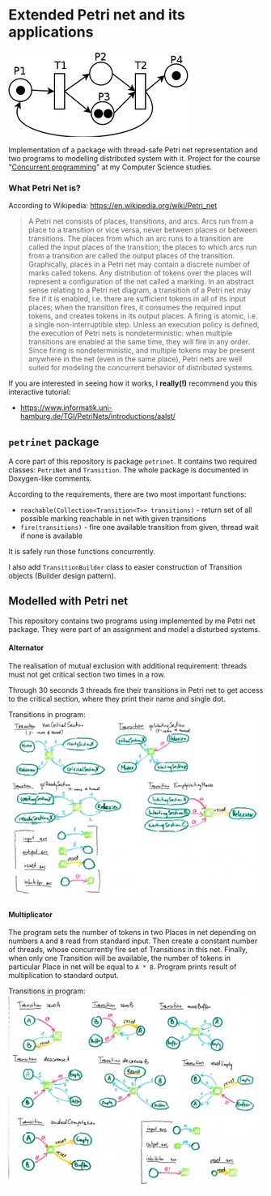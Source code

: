 # Extended Petri net and its applications 

 ![Example of Petri Net (Source: Wikipedia)](./petrinet_wikipedia.png)

Implementation of a package with thread-safe Petri net representation and two programs to modelling distributed system with it.
Project for the course "[Concurrent programming](https://usosweb.mimuw.edu.pl/kontroler.php?_action=katalog2%2Fprzedmioty%2FpokazPrzedmiot&prz_kod=1000-213bPW&lang=en)" at my Computer Science studies. 

### What Petri Net is?
According to Wikipedia: https://en.wikipedia.org/wiki/Petri_net
> A Petri net consists of places, transitions, and arcs. Arcs run from a place to a transition or vice versa, never between places or between transitions. The places from which an arc runs to a transition are called the input places of the transition; the places to which arcs run from a transition are called the output places of the transition.
> Graphically, places in a Petri net may contain a discrete number of marks called tokens. Any distribution of tokens over the places will represent a configuration of the net called a marking. In an abstract sense relating to a Petri net diagram, a transition of a Petri net may fire if it is enabled, i.e. there are sufficient tokens in all of its input places; when the transition fires, it consumes the required input tokens, and creates tokens in its output places. A firing is atomic, i.e. a single non-interruptible step.
> Unless an execution policy is defined, the execution of Petri nets is nondeterministic: when multiple transitions are enabled at the same time, they will fire in any order.
> Since firing is nondeterministic, and multiple tokens may be present anywhere in the net (even in the same place), Petri nets are well suited for modeling the concurrent behavior of distributed systems. 

If you are interested in seeing how it works, I __really(!)__ recommend you this interactive tutorial:
* https://www.informatik.uni-hamburg.de/TGI/PetriNets/introductions/aalst/

## `petrinet` package 
A core part of this repository is package `petrinet`. It contains two required classes: `PetriNet` and `Transition`. 
The whole package is documented in Doxygen-like comments. 

According to the requirements, there are two most important functions:
* `reachable(Collection<Transition<T>> transitions)` - return set of all possible marking reachable in net with given transitions
* `fire(transitions)` - fire one available transition from given, thread wait if none is available
 
It is safely run those functions concurrently.

I also add `TransitionBuilder` class to easier construction of Transition objects (Builder design pattern).


## Modelled with Petri net
This repository contains two programs using implemented by me Petri net package. They were part of an assignment and model a disturbed systems.



#### Alternator

The realisation of mutual exclusion with additional requirement: threads must not get critical section two times in a row.

Through 30 seconds 3 threads fire their transitions in Petri net to get access to the critical section, where they print their name and single dot.

Transitions in program:
![Transitions in Alternator](./petrinet/src/alternator/Petrinet_alternator.jpg)


#### Multiplicator
The program sets the number of tokens in two Places in net depending on numbers `A` and `B` read from standard input. Then create a constant number of threads, whose concurrently fire set of Transitions in this net.
Finally, when only one Transition will be available, the number of tokens in particular Place in net will be equal to `A * B`. Program prints result of multiplication to standard output.

Transitions in program:
![Transitions in Multiplicator](./petrinet/src/multiplicator/Petrinet_multiplicator.jpg)